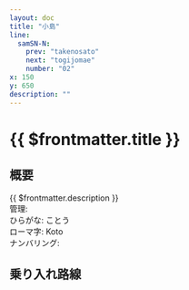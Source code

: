 ```yaml
---
layout: doc
title: "小島"
line:
  samSN-N:
    prev: "takenosato"
    next: "togijomae"
    number: "02"
x: 150
y: 650
description: ""
---
```


# {{ $frontmatter.title }} <ViewinMap />
<!-- ![駅の写真の説明](駅の写真のURL) -->

<Family />

## 概要
{{ $frontmatter.description }}  
管理:   
ひらがな: ことう  
ローマ字: Koto  
ナンバリング: <Numberling />

## 乗り入れ路線
<LineInfo />